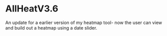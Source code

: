 # AllHeatV3.6
An update for a earlier version of my heatmap tool- now the user can view and build out a heatmap using a date slider. 
